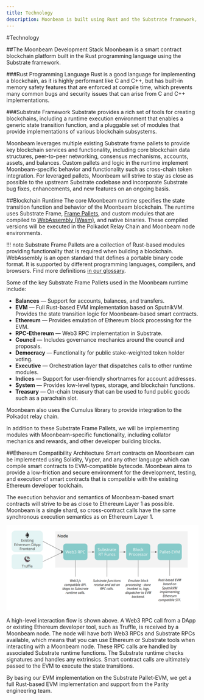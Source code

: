 ```yaml
---
title: Technology
description: Moonbeam is built using Rust and the Substrate framework, enabling rich tools for implementation.
---
```


#Technology

##The Moonbeam Development Stack
Moonbeam is a smart contract blockchain platform built in the Rust programming language using the Substrate framework.  

###Rust Programming Language
Rust is a good language for implementing a blockchain, as it is highly performant like C and C++, but has built-in memory safety features that are enforced at compile time, which prevents many common bugs and security issues that can arise from C and C++ implementations.

###Substrate Framework
Substrate provides a rich set of tools for creating blockchains, including a runtime execution environment that enables a generic state transition function, and a pluggable set of modules that provide implementations of various blockchain subsystems.

Moonbeam leverages multiple existing Substrate frame pallets to provide key blockchain services and functionality, including core blockchain data structures, peer-to-peer networking, consensus mechanisms, accounts, assets, and balances.  Custom pallets and logic in the runtime implement Moonbeam-specific behavior and functionality such as cross-chain token integration.  For leveraged pallets, Moonbeam will strive to stay as close as possible to the upstream Substrate codebase and incorporate Substrate bug fixes, enhancements, and new features on an ongoing basis.

##Blockchain Runtime
The core Moonbeam runtime specifies the state transition function and behavior of the Moonbeam blockchain.  The runtime uses Substrate Frame, [Frame Pallets](/resources/glossary/#substrate-frame-pallets), and custom modules that are compiled to [WebAssembly (Wasm)](/resources/glossary/#webassemblywasm), and native binaries.  These compiled versions will be executed in the Polkadot Relay Chain and Moonbeam node environments.  

!!! note
    Substrate Frame Pallets are a collection of Rust-based modules providing functionality that is required when building a blockchain.  WebAssembly is an open standard that defines a portable binary code format. It is supported by different programming languages, compilers, and browsers. Find more definitions [in our glossary](/resources/glossary/).

Some of the key Substrate Frame Pallets used in the Moonbeam runtime include:

* **Balances** — Support for accounts, balances, and transfers.
* **EVM** — Full Rust-based EVM implementation based on SputnikVM.  Provides the state transition logic for Moonbeam-based smart contracts.
* **Ethereum** — Provides emulation of Ethereum block processing for the EVM.
* **RPC-Ethereum** — Web3 RPC implementation in Substrate.
* **Council** — Includes governance mechanics around the council and proposals.
* **Democracy** — Functionality for public stake-weighted token holder voting.
* **Executive** — Orchestration layer that dispatches calls to other runtime modules.
* **Indices** — Support for user-friendly shortnames for account addresses.
* **System** — Provides low-level types, storage, and blockchain functions.
* **Treasury** — On-chain treasury that can be used to fund public goods such as a parachain slot.

Moonbeam also uses the Cumulus library to provide integration to the Polkadot relay chain.

In addition to these Substrate Frame Pallets, we will be implementing modules with Moonbeam-specific functionality, including collator mechanics and rewards, and other developer building blocks.

##Ethereum Compatibility Architecture
Smart contracts on Moonbeam can be implemented using Solidity, Vyper, and any other language which can compile smart contracts to EVM-compatible bytecode.  Moonbean aims to provide a low-friction and secure environment for the development, testing, and execution of smart contracts that is compatible with the existing Ethereum developer toolchain.  

The execution behavior and semantics of Moonbeam-based smart contracts will strive to be as close to Ethereum Layer 1 as possible.  Moonbeam is a single shard, so cross-contract calls have the same synchronous execution semantics as on Ethereum Layer 1.

![Diagram showing the interactions made possible through Moonbeam's Ethereum compatibility](/images/technology-diagram.png)

A high-level interaction flow is shown above.  A Web3 RPC call from a DApp or existing Ethereum developer tool, such as Truffle, is received by a Moonbeam node.  The node will have both Web3 RPCs and Substrate RPCs available, which means that you can use Ethereum or Substrate tools when interacting with a Moonbeam node.  These RPC calls are handled by associated Substrate runtime functions.  The Substrate runtime checks signatures and handles any extrinsics.  Smart contract calls are ultimately passed to the EVM to execute the state transitions.

By basing our EVM implementation on the Substrate Pallet-EVM, we get a full Rust-based EVM implementation and support from the Parity engineering team.
